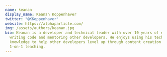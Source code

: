 ```yaml
---
name: keanan
display_name: Keanan Koppenhaver
twitter: "@KKoppenhaver"
website: https://alphaparticle.com/
img: /assets/authors/keanan.jpg
bio: Keanan is a developer and technical leader with over 10 years of experience
  writing code and mentoring other developers. He enjoys using his technical
  knowledge to help other developers level up through content creation and
  1-on-1 teaching.
---
```

